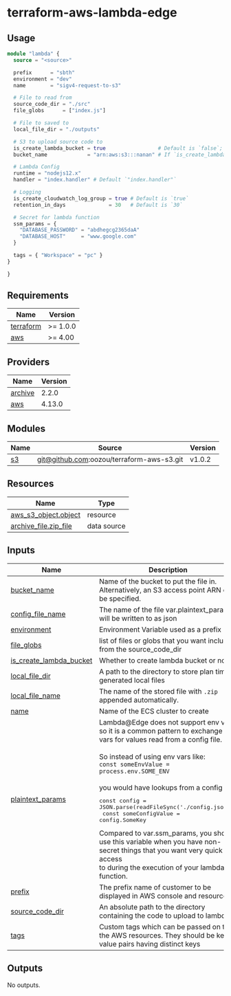# terraform-aws-lambda-edge

## Usage

```terraform
module "lambda" {
  source = "<source>"

  prefix      = "sbth"
  environment = "dev"
  name        = "sigv4-request-to-s3"

  # File to read from
  source_code_dir = "./src"
  file_globs      = ["index.js"]

  # File to saved to
  local_file_dir = "./outputs"

  # S3 to upload source code to
  is_create_lambda_bucket = true                 # Default is `false`; plz use false, if not 1 lambda: 1 bucket
  bucket_name             = "arn:aws:s3:::nanan" # If `is_create_lambda_bucket` is `false`; specified this, default is `""`

  # Lambda Config
  runtime = "nodejs12.x"
  handler = "index.handler" # Default `"index.handler"`

  # Logging
  is_create_cloudwatch_log_group = true # Default is `true`
  retention_in_days              = 30   # Default is `30`

  # Secret for lambda function
  ssm_params = {
    "DATABASE_PASSWORD" = "abdhegcg2365daA"
    "DATABASE_HOST"     = "www.google.com"
  }

  tags = { "Workspace" = "pc" }
}

}
```

<!-- BEGIN_TF_DOCS -->
## Requirements

| Name                                                                      | Version  |
|---------------------------------------------------------------------------|----------|
| <a name="requirement_terraform"></a> [terraform](#requirement\_terraform) | >= 1.0.0 |
| <a name="requirement_aws"></a> [aws](#requirement\_aws)                   | >= 4.00  |

## Providers

| Name                                                          | Version |
|---------------------------------------------------------------|---------|
| <a name="provider_archive"></a> [archive](#provider\_archive) | 2.2.0   |
| <a name="provider_aws"></a> [aws](#provider\_aws)             | 4.13.0  |

## Modules

| Name                                       | Source                                    | Version |
|--------------------------------------------|-------------------------------------------|---------|
| <a name="module_s3"></a> [s3](#module\_s3) | git@github.com:oozou/terraform-aws-s3.git | v1.0.2  |

## Resources

| Name                                                                                                             | Type        |
|------------------------------------------------------------------------------------------------------------------|-------------|
| [aws_s3_object.object](https://registry.terraform.io/providers/hashicorp/aws/latest/docs/resources/s3_object)    | resource    |
| [archive_file.zip_file](https://registry.terraform.io/providers/hashicorp/archive/latest/docs/data-sources/file) | data source |

## Inputs

| Name                                                                                                          | Description                                                                                                                                                                                                                                                                                                                                                                                                                                                                                                                                                              | Type           | Default         | Required |
|---------------------------------------------------------------------------------------------------------------|--------------------------------------------------------------------------------------------------------------------------------------------------------------------------------------------------------------------------------------------------------------------------------------------------------------------------------------------------------------------------------------------------------------------------------------------------------------------------------------------------------------------------------------------------------------------------|----------------|-----------------|:--------:|
| <a name="input_bucket_name"></a> [bucket\_name](#input\_bucket\_name)                                         | Name of the bucket to put the file in. Alternatively, an S3 access point ARN can be specified.                                                                                                                                                                                                                                                                                                                                                                                                                                                                           | `string`       | `""`            |    no    |
| <a name="input_config_file_name"></a> [config\_file\_name](#input\_config\_file\_name)                        | The name of the file var.plaintext\_params will be written to as json                                                                                                                                                                                                                                                                                                                                                                                                                                                                                                    | `string`       | `"config.json"` |    no    |
| <a name="input_environment"></a> [environment](#input\_environment)                                           | Environment Variable used as a prefix                                                                                                                                                                                                                                                                                                                                                                                                                                                                                                                                    | `string`       | n/a             |   yes    |
| <a name="input_file_globs"></a> [file\_globs](#input\_file\_globs)                                            | list of files or globs that you want included from the source\_code\_dir                                                                                                                                                                                                                                                                                                                                                                                                                                                                                                 | `list(string)` | n/a             |   yes    |
| <a name="input_is_create_lambda_bucket"></a> [is\_create\_lambda\_bucket](#input\_is\_create\_lambda\_bucket) | Whether to create lambda bucket or not                                                                                                                                                                                                                                                                                                                                                                                                                                                                                                                                   | `bool`         | `true`          |    no    |
| <a name="input_local_file_dir"></a> [local\_file\_dir](#input\_local\_file\_dir)                              | A path to the directory to store plan time generated local files                                                                                                                                                                                                                                                                                                                                                                                                                                                                                                         | `string`       | n/a             |   yes    |
| <a name="input_local_file_name"></a> [local\_file\_name](#input\_local\_file\_name)                           | The name of the stored file with `.zip` appended automatically.                                                                                                                                                                                                                                                                                                                                                                                                                                                                                                          | `string`       | n/a             |   yes    |
| <a name="input_name"></a> [name](#input\_name)                                                                | Name of the ECS cluster to create                                                                                                                                                                                                                                                                                                                                                                                                                                                                                                                                        | `string`       | n/a             |   yes    |
| <a name="input_plaintext_params"></a> [plaintext\_params](#input\_plaintext\_params)                          | Lambda@Edge does not support env vars, so it is a common pattern to exchange Env vars for values read from a config file.<br><br>  So instead of using env vars like:<br>  `const someEnvValue = process.env.SOME_ENV`<br><br>  you would have lookups from a config file:<pre>const config = JSON.parse(readFileSync('./config.json'))<br>  const someConfigValue = config.SomeKey</pre>Compared to var.ssm\_params, you should use this variable when you have non-secret things that you want very quick access<br>  to during the execution of your lambda function. | `map(string)`  | `{}`            |    no    |
| <a name="input_prefix"></a> [prefix](#input\_prefix)                                                          | The prefix name of customer to be displayed in AWS console and resource                                                                                                                                                                                                                                                                                                                                                                                                                                                                                                  | `string`       | n/a             |   yes    |
| <a name="input_source_code_dir"></a> [source\_code\_dir](#input\_source\_code\_dir)                           | An absolute path to the directory containing the code to upload to lambda                                                                                                                                                                                                                                                                                                                                                                                                                                                                                                | `string`       | n/a             |   yes    |
| <a name="input_tags"></a> [tags](#input\_tags)                                                                | Custom tags which can be passed on to the AWS resources. They should be key value pairs having distinct keys                                                                                                                                                                                                                                                                                                                                                                                                                                                             | `map(any)`     | `{}`            |    no    |

## Outputs

No outputs.
<!-- END_TF_DOCS -->
